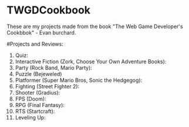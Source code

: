# TWGDCookbook
These are my projects made from the book "The Web Game Developer's Cookbbok" - Evan burchard. 

#Projects and Reviews:
1. Quiz:
2. Interactive Fiction (Zork, Choose Your Own Adventure Books):
3. Party (Rock Band, Mario Party):
4. Puzzle (Bejeweled)
5. Platformer (Super Mario Bros, Sonic the Hedgegog):
6. Fighting (Street Fighter 2):
7. Shooter (Gradius):
8. FPS (Doom):
9. RPG (Final Fantasy):
10. RTS (Startcraft):
11. Leveling Up:
